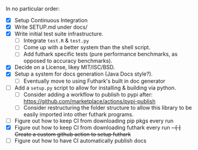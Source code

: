 In no particular order:

- [x] Setup Continuous Integration
- [x] Write SETUP.md under docs/
- [x] Write initial test suite infrastructure.
    - [ ] Integrate `test.R` & `test.py`
    - [ ] Come up with a better system than the shell script.
    - [ ] Add futhark specific tests (pure performance benchmarks, as opposed to accuracy benchmarks).
- [x] Decide on a License, likey MIT/ISC/BSD.
- [x] Setup a system for docs generation (Java Docs style?).
    - [ ] Eventually move to using Futhark's built in doc generator
- [ ] Add a `setup.py` script to allow for installing & building via python.
    - [ ] Consider adding a workflow to publish to pypi after: https://github.com/marketplace/actions/pypi-publish
    - [ ] Consider restructuring the folder structure to allow this library to be easily imported into other futhark programs.
- [ ] Figure out how to keep CI from downloading pip pkgs every run
- [x] Figure out how to keep CI from downloading futhark every run
    ~~- [ ] Create a custom github action to setup futhark~~
- [ ] Figure out how to have CI automatically publish docs
